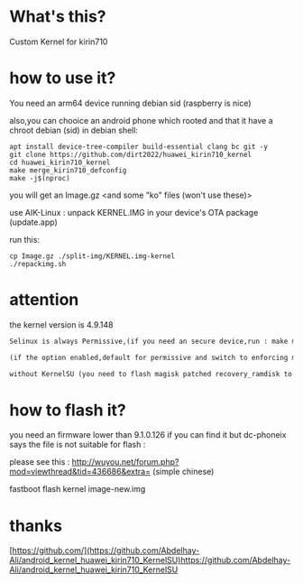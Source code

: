 # What's this?
Custom Kernel for kirin710

# how to use it?
You need an arm64 device running debian sid (raspberry is nice) 

also,you can chooice an android phone which rooted and that it have a chroot debian (sid)
in debian shell:
```shell
apt install device-tree-compiler build-essential clang bc git -y
git clone https://github.com/dirt2022/huawei_kirin710_kernel
cd huawei_kirin710_kernel
make merge_kirin710_defconfig
make -j$(nproc)
```

you will get an Image.gz <and some "ko" files (won't use these)>

use AIK-Linux : unpack KERNEL.IMG in your device's OTA package (update.app)

 run this:
 
 ```shell
 cp Image.gz ./split-img/KERNEL.img-kernel
 ./repackimg.sh
```

# attention
the kernel version is 4.9.148
```markdown
Selinux is always Permissive,(if you need an secure device,run : make menuconfig , and disable selinux_develop)

(if the option enabled,default for permissive and switch to enforcing mode)

without KernelSU (you need to flash magisk patched recovery_ramdisk to get root)
```
# how to flash it?
you need an firmware lower than 9.1.0.126
if you can find it but dc-phoneix says the file is not suitable for flash :

please see this : http://wuyou.net/forum.php?mod=viewthread&tid=436686&extra= (simple chinese)

fastboot flash kernel image-new.img

# thanks
[https://github.com/](https://github.com/Abdelhay-Ali/android_kernel_huawei_kirin710_KernelSU)https://github.com/Abdelhay-Ali/android_kernel_huawei_kirin710_KernelSU
